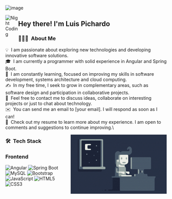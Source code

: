 ![image](https://github.com/user-attachments/assets/20171549-e635-4393-b856-2075788572a3)

<img alt="Night Coding" src="./assets/Hand%20Wave.gif" width='40' align="left"/><h2>Hey there! I'm Luis Pichardo</h2>

<!-- ## 👋 &nbsp;Hey there! I'm Aditya -->

### 👨🏻‍💻 &nbsp;About Me

💡 &nbsp;I am passionate about exploring new technologies and developing innovative software solutions.\
🎓 &nbsp;I am currently a programmer with solid experience in Angular and Spring Boot.\
🌱 &nbsp;I am constantly learning, focused on improving my skills in software development, systems architecture and cloud computing.\
✍️ &nbsp;In my free time, I seek to grow in complementary areas, such as software design and participation in collaborative projects.\
💬 &nbsp;Feel free to contact me to discuss ideas, collaborate on interesting projects or just to chat about technology.\
✉️ &nbsp;You can send me an email to [your email]. I will respond as soon as I can!\
📄 &nbsp;Check out my resume to learn more about my experience. I am open to comments and suggestions to continue improving.\

<img alt="Night Coding" src="https://raw.githubusercontent.com/AVS1508/AVS1508/master/assets/Night-Coding.gif" align="right"/>

### 🛠 &nbsp;Tech Stack

### Frontend
<p align="left">
  <img src="https://img.icons8.com/color/48/000000/angularjs.png" alt="Angular" width="40" height="40"/>
  <img src="https://img.icons8.com/color/48/000000/spring-logo.png" alt="Spring Boot" width="40" height="40"/>
  <img src="https://img.icons8.com/color/48/000000/mysql-logo.png" alt="MySQL" width="40" height="40"/>
  <img src="https://img.icons8.com/color/48/000000/bootstrap.png" alt="Bootstrap" width="40" height="40"/>
  <img src="https://img.icons8.com/color/48/000000/javascript.png" alt="JavaScript" width="40" height="40"/>
  <img src="https://img.icons8.com/color/48/000000/html-5.png" alt="HTML5" width="40" height="40"/>
  <img src="https://img.icons8.com/color/48/000000/css3.png" alt="CSS3" width="40" height="40"/>
</p>

